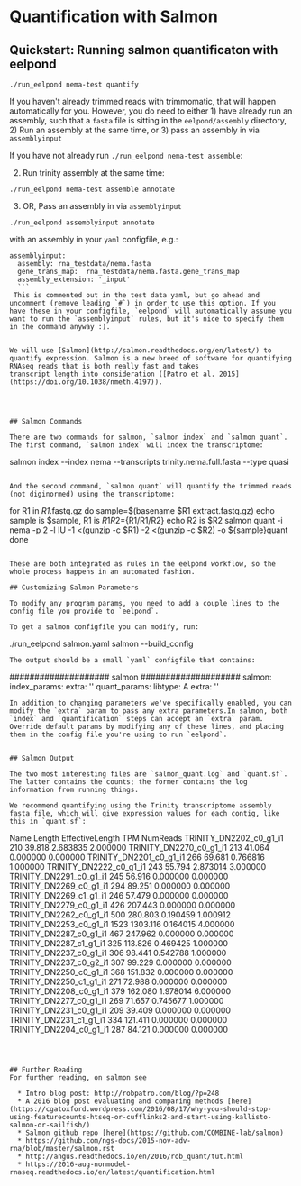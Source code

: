 # Quantification with Salmon

## Quickstart: Running salmon quantificaton with eelpond

```
./run_eelpond nema-test quantify
```
If you haven't already trimmed reads with trimmomatic, that will happen automatically for you. However, you do need to either 1) have already run an assembly, such that a `fasta` file is sitting in the `eelpond/assembly` directory, 2) Run an assembly at the same time, or 3) pass an assembly in via `assemblyinput`

If you have not already run `./run_eelpond nema-test assemble`:

   2) Run trinity assembly at the same time:
   ```
   ./run_eelpond nema-test assemble annotate
   ```
   3) OR, Pass an assembly in via `assemblyinput`
   ```
   ./run_eelpond assemblyinput annotate
   ```
   with an assembly in your `yaml` configfile, e.g.:
   ```
   assemblyinput:
     assembly: rna_testdata/nema.fasta
     gene_trans_map:  rna_testdata/nema.fasta.gene_trans_map
     assembly_extension: '_input'
     ```
    This is commented out in the test data yaml, but go ahead and uncomment (remove leading `#`) in order to use this option. If you have these in your configfile, `eelpond` will automatically assume you want to run the `assemblyinput` rules, but it's nice to specify them in the command anyway :).


We will use [Salmon](http://salmon.readthedocs.org/en/latest/) to
quantify expression. Salmon is a new breed of software for quantifying RNAseq reads that is both really fast and takes
transcript length into consideration ([Patro et al. 2015](https://doi.org/10.1038/nmeth.4197)).




## Salmon Commands 

There are two commands for salmon, `salmon index` and `salmon quant`. The first command, `salmon index` will index the transcriptome:

```
salmon index --index nema --transcripts trinity.nema.full.fasta --type quasi
```

And the second command, `salmon quant` will quantify the trimmed reads (not diginormed) using the transcriptome:

```
  for R1 in *R1*.fastq.gz
  do
    sample=$(basename $R1 extract.fastq.gz)
    echo sample is $sample, R1 is $R1
    R2=${R1/R1/R2}
    echo R2 is $R2
    salmon quant -i nema -p 2 -l IU -1 <(gunzip -c $R1) -2 <(gunzip -c $R2) -o ${sample}quant
  done
```

These are both integrated as rules in the eelpond workflow, so the whole process happens in an automated fashion.

## Customizing Salmon Parameters

To modify any program params, you need to add a couple lines to the config file you provide to `eelpond`.

To get a salmon configfile you can modify, run:
```
./run_eelpond salmon.yaml salmon --build_config
```
The output should be a small `yaml` configfile that contains:
```
  ####################  salmon  ####################
salmon:
  index_params:
    extra: ''
  quant_params:
    libtype: A
    extra: ''
```
In addition to changing parameters we've specifically enabled, you can modify the `extra` param to pass any extra parameters.In salmon, both `index` and `quantification` steps can accept an `extra` param.
Override default params by modifying any of these lines, and placing them in the config file you're using to run `eelpond`.


## Salmon Output

The two most interesting files are `salmon_quant.log` and `quant.sf`. The latter contains the counts; the former contains the log information from running things.

We recommend quantifying using the Trinity transcriptome assembly fasta file, which will give expression values for each contig, like this in `quant.sf`:
```
Name                  Length    EffectiveLength    TPM    NumReads
TRINITY_DN2202_c0_g1_i1    210    39.818    2.683835    2.000000
TRINITY_DN2270_c0_g1_i1    213    41.064    0.000000    0.000000
TRINITY_DN2201_c0_g1_i1    266    69.681    0.766816    1.000000
TRINITY_DN2222_c0_g1_i1    243    55.794    2.873014    3.000000
TRINITY_DN2291_c0_g1_i1    245    56.916    0.000000    0.000000
TRINITY_DN2269_c0_g1_i1    294    89.251    0.000000    0.000000
TRINITY_DN2269_c1_g1_i1    246    57.479    0.000000    0.000000
TRINITY_DN2279_c0_g1_i1    426    207.443    0.000000    0.000000
TRINITY_DN2262_c0_g1_i1    500    280.803    0.190459    1.000912
TRINITY_DN2253_c0_g1_i1    1523    1303.116    0.164015    4.000000
TRINITY_DN2287_c0_g1_i1    467    247.962    0.000000    0.000000
TRINITY_DN2287_c1_g1_i1    325    113.826    0.469425    1.000000
TRINITY_DN2237_c0_g1_i1    306    98.441    0.542788    1.000000
TRINITY_DN2237_c0_g2_i1    307    99.229    0.000000    0.000000
TRINITY_DN2250_c0_g1_i1    368    151.832    0.000000    0.000000
TRINITY_DN2250_c1_g1_i1    271    72.988    0.000000    0.000000
TRINITY_DN2208_c0_g1_i1    379    162.080    1.978014    6.000000
TRINITY_DN2277_c0_g1_i1    269    71.657    0.745677    1.000000
TRINITY_DN2231_c0_g1_i1    209    39.409    0.000000    0.000000
TRINITY_DN2231_c1_g1_i1    334    121.411    0.000000    0.000000
TRINITY_DN2204_c0_g1_i1    287    84.121    0.000000    0.000000
```



## Further Reading 
For further reading, on salmon see

  * Intro blog post: http://robpatro.com/blog/?p=248
  * A 2016 blog post evaluating and comparing methods [here](https://cgatoxford.wordpress.com/2016/08/17/why-you-should-stop-using-featurecounts-htseq-or-cufflinks2-and-start-using-kallisto-salmon-or-sailfish/)
  * Salmon github repo [here](https://github.com/COMBINE-lab/salmon)
  * https://github.com/ngs-docs/2015-nov-adv-rna/blob/master/salmon.rst
  * http://angus.readthedocs.io/en/2016/rob_quant/tut.html
  * https://2016-aug-nonmodel-rnaseq.readthedocs.io/en/latest/quantification.html


